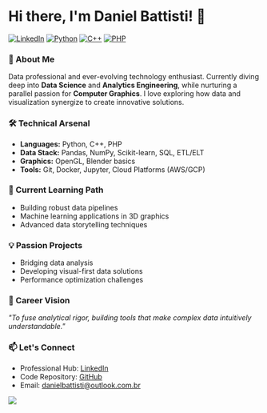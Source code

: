 # Hi there, I'm Daniel Battisti! 👋

[![LinkedIn](https://img.shields.io/badge/LinkedIn-0077B5?style=flat&logo=linkedin&logoColor=white)](https://www.linkedin.com/in/battistidaniel/)
[![Python](https://img.shields.io/badge/Python-3776AB?style=flat&logo=python&logoColor=white)]()
[![C++](https://img.shields.io/badge/C++-00599C?style=flat&logo=c%2B%2B&logoColor=white)]()
[![PHP](https://img.shields.io/badge/PHP-777BB4?style=flat&logo=php&logoColor=white)]()

### 🔭 About Me
Data professional and ever-evolving technology enthusiast. Currently diving deep into **Data Science** and **Analytics Engineering**, while nurturing a parallel passion for **Computer Graphics**. I love exploring how data and visualization synergize to create innovative solutions.

### 🛠 Technical Arsenal
- **Languages:** Python, C++, PHP
- **Data Stack:** Pandas, NumPy, Scikit-learn, SQL, ETL/ELT
- **Graphics:** OpenGL, Blender basics
- **Tools:** Git, Docker, Jupyter, Cloud Platforms (AWS/GCP)

### 🌱 Current Learning Path
- Building robust data pipelines
- Machine learning applications in 3D graphics
- Advanced data storytelling techniques

### 💡 Passion Projects
- Bridging data analysis
- Developing visual-first data solutions
- Performance optimization challenges

### 🚀 Career Vision
_"To fuse analytical rigor, building tools that make complex data intuitively understandable."_

### 📫 Let's Connect
- Professional Hub: [LinkedIn](https://www.linkedin.com/in/battistidaniel/)
- Code Repository: [GitHub](https://github.com/Battisti-Daniel)
- Email: [danielbattisti@outlook.com.br](mailto:danielbattisti@outlook.com.br)
  
![](https://i.pinimg.com/originals/4a/70/5e/4a705e028bb9f5d50995e68c791fb10a.gif)
